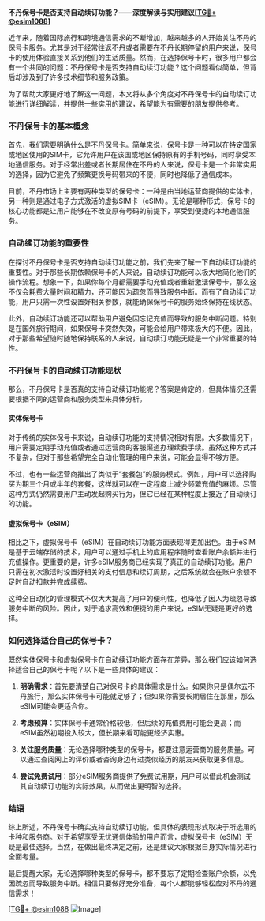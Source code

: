 **不丹保号卡是否支持自动续订功能？——深度解读与实用建议[[TG💪+ @esim1088](https://t.me/s/esim1088)]**

近年来，随着国际旅行和跨境通信需求的不断增加，越来越多的人开始关注不丹的保号卡服务。尤其是对于经常往返不丹或者需要在不丹长期停留的用户来说，保号卡的使用体验直接关系到他们的生活质量。然而，在选择保号卡时，很多用户都会有一个共同的问题：不丹保号卡是否支持自动续订功能？这个问题看似简单，但背后却涉及到了许多技术细节和服务政策。

为了帮助大家更好地了解这一问题，本文将从多个角度对不丹保号卡的自动续订功能进行详细解读，并提供一些实用的建议，希望能为有需要的朋友提供参考。

### 不丹保号卡的基本概念

首先，我们需要明确什么是不丹保号卡。简单来说，保号卡是一种可以在特定国家或地区使用的SIM卡，它允许用户在该国或地区保持原有的手机号码，同时享受本地通信服务。对于经常出差或者长期居住在不丹的人来说，保号卡是一个非常实用的选择，因为它避免了频繁更换号码带来的不便，同时也降低了通信成本。

目前，不丹市场上主要有两种类型的保号卡：一种是由当地运营商提供的实体卡，另一种则是通过电子方式激活的虚拟SIM卡（eSIM）。无论是哪种形式，保号卡的核心功能都是让用户能够在不改变原有号码的前提下，享受到便捷的本地通信服务。

### 自动续订功能的重要性

在探讨不丹保号卡是否支持自动续订功能之前，我们先来了解一下自动续订功能的重要性。对于那些长期依赖保号卡的人来说，自动续订功能可以极大地简化他们的操作流程。想象一下，如果你每个月都需要手动充值或者重新激活保号卡，那么这不仅会耗费大量时间和精力，还可能因为疏忽而导致服务中断。而有了自动续订功能，用户只需一次性设置好相关参数，就能确保保号卡的服务始终保持在线状态。

此外，自动续订功能还可以帮助用户避免因忘记充值而导致的服务中断问题。特别是在国外旅行期间，如果保号卡突然失效，可能会给用户带来极大的不便。因此，对于那些希望随时随地保持联系的人来说，自动续订功能无疑是一个非常重要的特性。

### 不丹保号卡的自动续订功能现状

那么，不丹保号卡是否真的支持自动续订功能呢？答案是肯定的，但具体情况还需要根据不同的运营商和服务类型来具体分析。

#### 实体保号卡

对于传统的实体保号卡来说，自动续订功能的支持情况相对有限。大多数情况下，用户需要定期手动充值或者通过运营商的客服渠道办理续费手续。虽然这种方式并不复杂，但对于那些希望完全自动化管理的用户来说，可能会显得不够方便。

不过，也有一些运营商推出了类似于“套餐包”的服务模式。例如，用户可以选择购买为期三个月或半年的套餐，这样就可以在一定程度上减少频繁充值的麻烦。尽管这种方式仍然需要用户主动发起购买行为，但它已经在某种程度上接近了自动续订的功能。

#### 虚拟保号卡（eSIM）

相比之下，虚拟保号卡（eSIM）在自动续订功能方面表现得更加出色。由于eSIM是基于云端存储的技术，用户可以通过手机上的应用程序随时查看账户余额并进行充值操作。更重要的是，许多eSIM服务商已经实现了真正的自动续订功能。用户只需在初次激活时设置好相关的支付信息和续订周期，之后系统就会在账户余额不足时自动扣款并完成续费。

这种全自动化的管理模式不仅大大提高了用户的便利性，也降低了因人为疏忽导致服务中断的风险。因此，对于追求高效和便捷的用户来说，eSIM无疑是更好的选择。

### 如何选择适合自己的保号卡？

既然实体保号卡和虚拟保号卡在自动续订功能方面存在差异，那么我们应该如何选择适合自己的保号卡呢？以下是一些具体的建议：

1. **明确需求**：首先要清楚自己对保号卡的具体需求是什么。如果你只是偶尔去不丹旅行，那么实体保号卡可能就足够了；但如果你需要长期居住在那里，那么eSIM可能会更适合你。

2. **考虑预算**：实体保号卡通常价格较低，但后续的充值费用可能会更高；而eSIM虽然初期投入较大，但长期来看可能更经济实惠。

3. **关注服务质量**：无论选择哪种类型的保号卡，都要注意运营商的服务质量。可以通过查阅网上的评价或者咨询身边有过类似经历的朋友来获取更多信息。

4. **尝试免费试用**：部分eSIM服务商提供了免费试用期，用户可以借此机会测试其自动续订功能的实际效果，从而做出更明智的选择。

### 结语

综上所述，不丹保号卡确实支持自动续订功能，但具体的表现形式取决于所选用的卡种和服务商。对于希望享受无忧通信体验的用户而言，虚拟保号卡（eSIM）无疑是最佳选择。当然，在做出最终决定之前，还是建议大家根据自身实际情况进行全面考量。

最后提醒大家，无论选择哪种类型的保号卡，都不要忘了定期检查账户余额，以免因疏忽而导致服务中断。相信只要做好充分准备，每个人都能够轻松应对不丹的通信需求！

[[TG💪+ @esim1088](https://t.me/s/esim1088) ![Image](https://i.postimg.cc/4NQfJmqS/Snipaste-2025-05-13-00-14-12.png)]